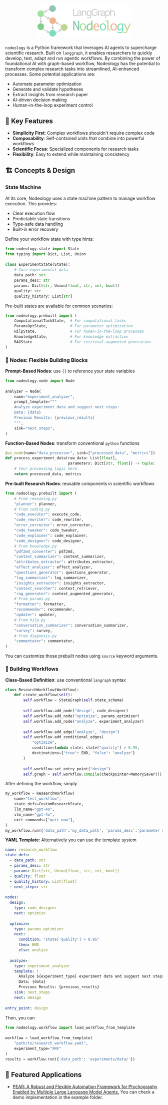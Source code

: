 <div align="center">
  <img src="assets/logo.png" alt="Nodeology Logo" width="300"/>
  <h3></h3>
</div>

`nodeology` is a Python framework that leverages AI agents to supercharge scientific research. Built on `langgraph`, it enables researchers to quickly develop, test, adapt and run agentic workflows. By combining the power of foundational AI with graph-based workflow, Nodeology has the potential to transform complex research tasks into streamlined, AI-enhanced processes. Some potential applications are:
- Automate parameter optimization
- Generate and validate hypotheses
- Extract insights from research paper
- AI-driven decision making
- Human-in-the-loop experiment control

## 🎯 Key Features

- **Simplicity First**: Complex workflows shouldn't require complex code
- **Composability**: Self-contained units that combine into powerful workflows
- **Scientific Focus**: Specialized components for research tasks
- **Flexibility**: Easy to extend while maintaining consistency

## 🏗️ Concepts & Design

### State Machine

At its core, Nodeology uses a state machine pattern to manage workflow execution. This provides:
- Clear execution flow
- Predictable state transitions
- Type-safe data handling
- Built-in error recovery

Define your workflow state with type hints:

```python
from nodeology.state import State
from typing import Dict, List, Union

class ExperimentState(State):
    # Core experimental data
    data_path: str
    params_desc: str
    params: Dict[str, Union[float, str, int, bool]]
    quality: str
    quality_history: List[str]
```

Pre-built states are available for common scenarios:
```python
from nodeology.prebuilt import (
    ComputationalTaskState,  # For computational tasks
    ParamsOptState,          # For parameter optimization
    HilpState,               # For human-in-the-loop processes
    KnowledgeState,          # For knowledge extraction
    RAGState                 # For retrieval-augmented generation
)
```

### 🧩 Nodes: Flexible Building Blocks

**Prompt-Based Nodes**: use `{}` to reference your state variables
```python
from nodeology.node import Node

analyzer = Node(
    name="experiment_analyzer",
    prompt_template="""
    Analyze experiment data and suggest next steps:
    Data: {data}
    Previous Results: {previous_results}
    """,
    sink="next_steps",
)
```

**Function-Based Nodes**: transform conventional `python` functions
```python
@as_node(name="data_processor", sink=["processed_data", "metrics"])
def process_experiment_data(raw_data: List[float], 
                            parameters: Dict[str, float]) -> tuple:
    # Your processing logic here
    return processed_data, metrics
```

**Pre-built Research Nodes**: reusable components in scientific workflows
```python
from nodeology.prebuilt import (
    # From reasoning.py
    "planner": planner,
    # From coding.py
    "code_executor": execute_code,
    "code_rewriter": code_rewriter,
    "error_corrector": error_corrector,
    "code_tweaker": code_tweaker,
    "code_explainer": code_explainer,
    "code_designer": code_designer,
    # From knowledge.py
    "pdf2md_converter": pdf2md,
    "content_summarizer": content_summarizer,
    "attributes_extractor": attributes_extractor,
    "effect_analyzer": effect_analyzer,
    "questions_generator": questions_generator,
    "log_summarizer": log_summarizer,
    "insights_extractor": insights_extractor,
    "context_searcher": context_retriever,
    "rag_generator": context_augmented_generator,
    # From params.py
    "formatter": formatter,
    "recommender": recommender,
    "updater": updater,
    # From hilp.py
    "conversation_summarizer": conversation_summarizer,
    "survey": survey,
    # From diagnosis.py
    "commentator": commentator,
)
```
You can customize those prebuilt nodes using `source` keyword arguments.

### 🔄 Building Workflows

**Class-Based Definition**: use conventional `langraph` syntax
```python
class ResearchWorkflow(Workflow):
    def create_workflow(self):
        self.workflow = StateGraph(self.state_schema)

        self.workflow.add_node("design", code_designer)
        self.workflow.add_node("optimize", params_optimizer)
        self.workflow.add_node("analyze", experiment_analyzer)
        
        self.workflow.add_edge("analyze", "design")
        self.workflow.add_conditional_edges(
            "optimize",
            condition=lambda state: state["quality"] > 0.95,
            destinations={"true": END, "false": "analyze"}  
        ) 
        
        self.workflow.set_entry_point("design")
        self.graph = self.workflow.compile(checkpointer=MemorySaver())
```
After defining the workflow, simply
```python
my_workflow = ResearchWorkflow(
    name="test_workflow",
    state_defs=CustomResearchState,
    llm_name="gpt-4o",
    vlm_name="gpt-4o",
    exit_commands=["quit now"],
)
my_workflow.run({'data_path':'my_data_path', 'params_desc':'parameter context'})
```

**YAML Template**: Alternatively you can use the template system
```yaml
name: research_workflow
state_defs:
  - data_path: str
  - params_desc: str
  - params: Dict[str, Union[float, str, int, bool]]
  - quality: float
  - quality_history: List[float]
  - next_steps: str

nodes:
  design:
    type: code_designer
    next: optimize

  optimize:
    type: params_optimizer
    next:
      condition: "state['quality'] > 0.95"
      then: END
      else: analyze

  analyze:
    type: experiment_analyzer
    template: |
      Analyze ${experiment_type} experiment data and suggest next steps:
      Data: {data}
      Previous Results: {previous_results}
    sink: next_steps
    next: design

entry_point: design
```
Then, you can 
```python
from nodeology.workflow import load_workflow_from_template

workflow = load_workflow_from_template(
    "path/to/research_workflow.yaml",
    experiment_type="XRF"  
)
results = workflow.run({'data_path': 'experiments/data/'})
```

## 🔬 Featured Applications

* [PEAR: A Robust and Flexible Automation Framework for Ptychography Enabled by Multiple Large Language Model Agents.](https://arxiv.org/abs/2410.09034) You can check a demo implementation in the example folder.
